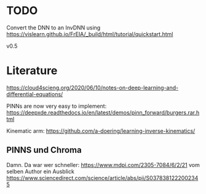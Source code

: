 # TODO
Convert the DNN to an InvDNN using
https://vislearn.github.io/FrEIA/_build/html/tutorial/quickstart.html

v0.5


# Literature
https://cloud4scieng.org/2020/06/10/notes-on-deep-learning-and-differential-equations/

PINNs are now very easy to implement:
https://deepxde.readthedocs.io/en/latest/demos/pinn_forward/burgers.rar.html

Kinematic arm:
https://github.com/a-doering/learning-inverse-kinematics/

## PINNS und Chroma
Damn. Da war wer schneller:
https://www.mdpi.com/2305-7084/6/2/21
vom selben Author ein Ausblick
https://www.sciencedirect.com/science/article/abs/pii/S0378381222002345


